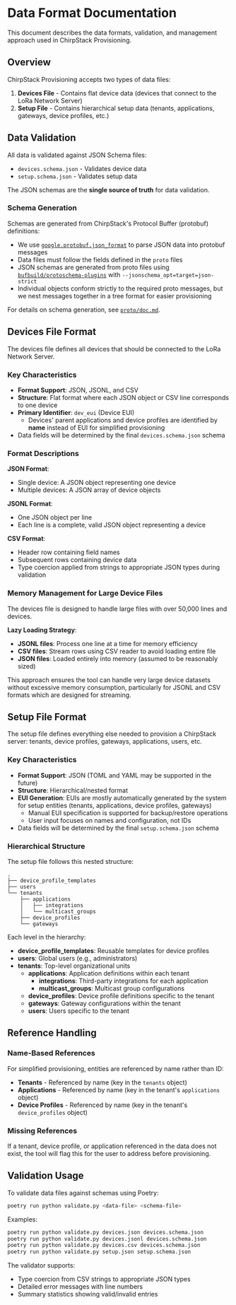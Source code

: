 # Data Format Documentation

This document describes the data formats, validation, and management approach used in ChirpStack Provisioning.

## Overview

ChirpStack Provisioning accepts two types of data files:

1. **Devices File** - Contains flat device data (devices that connect to the LoRa Network Server)
2. **Setup File** - Contains hierarchical setup data (tenants, applications, gateways, device profiles, etc.)

## Data Validation

All data is validated against JSON Schema files:

- `devices.schema.json` - Validates device data
- `setup.schema.json` - Validates setup data

The JSON schemas are the **single source of truth** for data validation.

### Schema Generation

Schemas are generated from ChirpStack's Protocol Buffer (protobuf) definitions:

- We use [`google.protobuf.json_format`](https://googleapis.dev/python/protobuf/latest/google/protobuf/json_format.html) to parse JSON data into protobuf messages
- Data files must follow the fields defined in the `proto` files
- JSON schemas are generated from proto files using [`bufbuild/protoschema-plugins`](https://github.com/bufbuild/protoschema-plugins) with `--jsonschema_opt=target=json-strict`
- Individual objects conform strictly to the required proto messages, but we nest messages together in a tree format for easier provisioning

For details on schema generation, see [`proto/doc.md`](proto/doc.md).

## Devices File Format

The devices file defines all devices that should be connected to the LoRa Network Server.

### Key Characteristics

- **Format Support**: JSON, JSONL, and CSV
- **Structure**: Flat format where each JSON object or CSV line corresponds to one device
- **Primary Identifier**: `dev_eui` (Device EUI)
  - Devices' parent applications and device profiles are identified by **name** instead of EUI for simplified provisioning
- Data fields will be determined by the final `devices.schema.json` schema

### Format Descriptions

**JSON Format**:
- Single device: A JSON object representing one device
- Multiple devices: A JSON array of device objects

**JSONL Format**:
- One JSON object per line
- Each line is a complete, valid JSON object representing a device

**CSV Format**:
- Header row containing field names
- Subsequent rows containing device data
- Type coercion applied from strings to appropriate JSON types during validation

### Memory Management for Large Device Files

The devices file is designed to handle large files with over 50,000 lines and devices.

**Lazy Loading Strategy**:
- **JSONL files**: Process one line at a time for memory efficiency
- **CSV files**: Stream rows using CSV reader to avoid loading entire file
- **JSON files**: Loaded entirely into memory (assumed to be reasonably sized)

This approach ensures the tool can handle very large device datasets without excessive memory consumption, particularly for JSONL and CSV formats which are designed for streaming.

## Setup File Format

The setup file defines everything else needed to provision a ChirpStack server: tenants, device profiles, gateways, applications, users, etc.

### Key Characteristics

- **Format Support**: JSON (TOML and YAML may be supported in the future)
- **Structure**: Hierarchical/nested format
- **EUI Generation**: EUIs are mostly automatically generated by the system for setup entities (tenants, applications, device profiles, gateways)
  - Manual EUI specification is supported for backup/restore operations
  - User input focuses on names and configuration, not IDs
- Data fields will be determined by the final `setup.schema.json` schema

### Hierarchical Structure

The setup file follows this nested structure:

```text
.
├── device_profile_templates
├── users
└── tenants
    ├── applications
    │   ├── integrations
    │   └── multicast_groups
    ├── device_profiles
    └── gateways
```

Each level in the hierarchy:
- **device_profile_templates**: Reusable templates for device profiles
- **users**: Global users (e.g., administrators)
- **tenants**: Top-level organizational units
  - **applications**: Application definitions within each tenant
    - **integrations**: Third-party integrations for each application
    - **multicast_groups**: Multicast group configurations
  - **device_profiles**: Device profile definitions specific to the tenant
  - **gateways**: Gateway configurations within the tenant
  - **users**: Users specific to the tenant

## Reference Handling

### Name-Based References

For simplified provisioning, entities are referenced by name rather than ID:

- **Tenants** - Referenced by name (key in the `tenants` object)
- **Applications** - Referenced by name (key in the tenant's `applications` object)
- **Device Profiles** - Referenced by name (key in the tenant's `device_profiles` object)

### Missing References

If a tenant, device profile, or application referenced in the data does not exist, the tool will flag this for the user to address before provisioning.

## Validation Usage

To validate data files against schemas using Poetry:

```bash
poetry run python validate.py <data-file> <schema-file>
```

Examples:
```bash
poetry run python validate.py devices.json devices.schema.json
poetry run python validate.py devices.jsonl devices.schema.json
poetry run python validate.py devices.csv devices.schema.json
poetry run python validate.py setup.json setup.schema.json
```

The validator supports:
- Type coercion from CSV strings to appropriate JSON types
- Detailed error messages with line numbers
- Summary statistics showing valid/invalid entries
